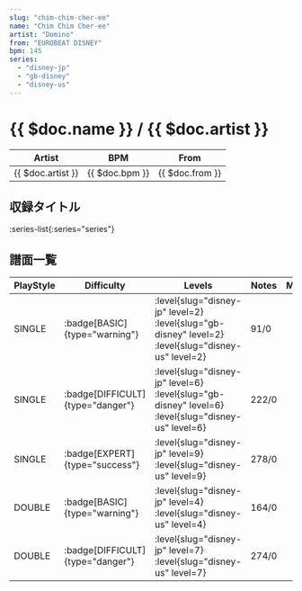 ```yaml
---
slug: "chim-chim-cher-ee"
name: "Chim Chim Cher-ee"
artist: "Domino"
from: "EUROBEAT DISNEY"
bpm: 145
series:
  - "disney-jp"
  - "gb-disney"
  - "disney-us"
---
```


# {{ $doc.name }} / {{ $doc.artist }}

|Artist|BPM|From|
|------|---|----|
|{{ $doc.artist }}|{{ $doc.bpm }}|{{ $doc.from }}|

## 収録タイトル

:series-list{:series="series"}

## 譜面一覧

|PlayStyle|Difficulty|Levels|Notes|Movie|
|---------|----------|------|-----|-----|
|SINGLE| :badge[BASIC]{type="warning"}|<div class="field is-grouped is-grouped-multiline"> :level{slug="disney-jp" level=2} :level{slug="gb-disney" level=2} :level{slug="disney-us" level=2}</div>|91/0||
|SINGLE| :badge[DIFFICULT]{type="danger"}|<div class="field is-grouped is-grouped-multiline"> :level{slug="disney-jp" level=6} :level{slug="gb-disney" level=6} :level{slug="disney-us" level=6}</div>|222/0||
|SINGLE| :badge[EXPERT]{type="success"}|<div class="field is-grouped is-grouped-multiline"> :level{slug="disney-jp" level=9} :level{slug="disney-us" level=9}</div>|278/0||
|DOUBLE| :badge[BASIC]{type="warning"}|<div class="field is-grouped is-grouped-multiline"> :level{slug="disney-jp" level=4} :level{slug="disney-us" level=4}</div>|164/0||
|DOUBLE| :badge[DIFFICULT]{type="danger"}|<div class="field is-grouped is-grouped-multiline"> :level{slug="disney-jp" level=7} :level{slug="disney-us" level=7}</div>|274/0||
